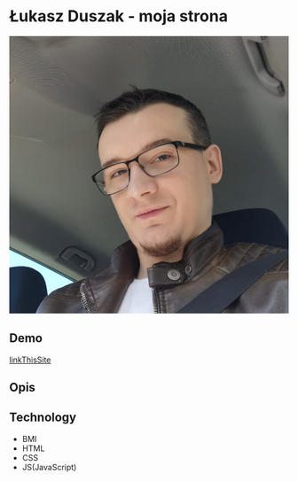 # Łukasz Duszak - moja strona

![authorThisProfile](https://github.com/LukasWebDeveloper/04_12_Homepage/blob/main/img/281733515_5316414128415669_3627705196260758344_n%20(1).jpg)

## Demo
[linkThisSite](https://lukaswebdeveloper.github.io/04_12_Homepage/)

## Opis

## Technology
  - BMI
  - HTML
  - CSS
  - JS(JavaScript)
